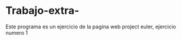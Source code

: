 # Trabajo-extra-
Este programa es un ejercicio de la pagina web project euler, ejercicio numero 1  
